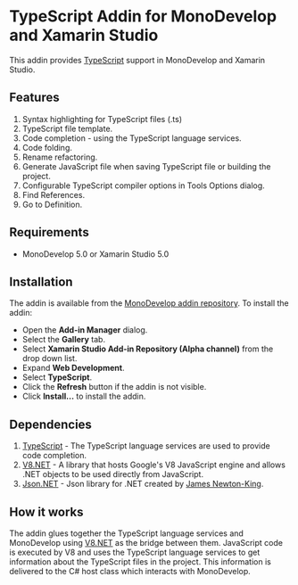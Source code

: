 # TypeScript Addin for MonoDevelop and Xamarin Studio

This addin provides [TypeScript](http://www.typescriptlang.org/) support in MonoDevelop and Xamarin Studio.

## Features

1. Syntax highlighting for TypeScript files (.ts)
2. TypeScript file template.
3. Code completion - using the TypeScript language services.
4. Code folding.
5. Rename refactoring.
6. Generate JavaScript file when saving TypeScript file or building the project.
7. Configurable TypeScript compiler options in Tools Options dialog.
8. Find References.
9. Go to Definition.

## Requirements

 * MonoDevelop 5.0 or Xamarin Studio 5.0
 
## Installation

The addin is available from the [MonoDevelop addin repository](http://addins.monodevelop.com/). To install the addin:

 * Open the **Add-in Manager** dialog.
 * Select the **Gallery** tab.
 * Select **Xamarin Studio Add-in Repository (Alpha channel)** from  the drop down list.
 * Expand **Web Development**.
 * Select **TypeScript**.
 * Click the **Refresh** button if the addin is not visible.
 * Click **Install...** to install the addin.

## Dependencies

1. [TypeScript](https://github.com/microsoft/typescript) - The TypeScript language services are used to provide code completion.
2. [V8.NET](http://v8dotnet.codeplex.com/) - A library that hosts Google's V8 JavaScript engine and allows .NET objects to be used directly from JavaScript.
3. [Json.NET](http://json.codeplex.com/) - Json library for .NET created by [James Newton-King](http://james.newtonking.com/).

## How it works

The addin  glues together the TypeScript language services and MonoDevelop using [V8.NET](http://v8dotnet.codeplex.com/) as the bridge between them. JavaScript code is executed by V8 and uses the TypeScript language services to get information about the TypeScript files in the project. This information is delivered to the C# host class which interacts with MonoDevelop.

